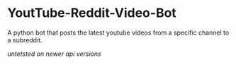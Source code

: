 # YoutTube-Reddit-Video-Bot
A python bot that posts the latest youtube videos from a specific channel to a subreddit.

_untetsted on newer api versions_
